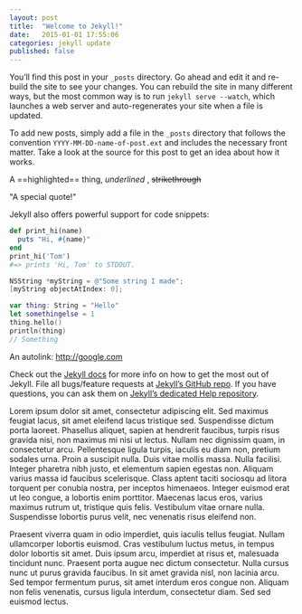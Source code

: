 ```yaml
---
layout: post
title:  "Welcome to Jekyll!"
date:   2015-01-01 17:55:06
categories: jekyll update
published: false
---
```

You’ll find this post in your `_posts` directory. Go ahead and edit it and re-build the site to see your changes. You can rebuild the site in many different ways, but the most common way is to run `jekyll serve --watch`, which launches a web server and auto-regenerates your site when a file is updated.

To add new posts, simply add a file in the `_posts` directory that follows the convention `YYYY-MM-DD-name-of-post.ext` and includes the necessary front matter. Take a look at the source for this post to get an idea about how it works.


A ==highlighted== thing, _underlined_ , ~~strikethrough~~

"A special quote!"

Jekyll also offers powerful support for code snippets:

```ruby
def print_hi(name)
  puts "Hi, #{name}"
end
print_hi('Tom')
#=> prints 'Hi, Tom' to STDOUT.
```


```objective-c
NSString *myString = @"Some string I made";
[myString objectAtIndex: 0];
```

```swift
var thing: String = "Hello"
let somethingelse = 1
thing.hello()
println(thing)
// Something
```

An autolink: http://google.com

Check out the [Jekyll docs][jekyll] for more info on how to get the most out of Jekyll. File all bugs/feature requests at [Jekyll’s GitHub repo][jekyll-gh]. If you have questions, you can ask them on [Jekyll’s dedicated Help repository][jekyll-help].

Lorem ipsum dolor sit amet, consectetur adipiscing elit. Sed maximus feugiat lacus, sit amet eleifend lacus tristique sed. Suspendisse dictum porta laoreet. Phasellus aliquet, sapien at hendrerit faucibus, turpis risus gravida nisi, non maximus mi nisi ut lectus. Nullam nec dignissim quam, in consectetur arcu. Pellentesque ligula turpis, iaculis eu diam non, pretium sodales urna. Proin a suscipit nulla. Duis vitae mollis massa. Nulla facilisi. Integer pharetra nibh justo, et elementum sapien egestas non. Aliquam varius massa id faucibus scelerisque. Class aptent taciti sociosqu ad litora torquent per conubia nostra, per inceptos himenaeos. Integer euismod erat ut leo congue, a lobortis enim porttitor. Maecenas lacus eros, varius maximus rutrum ut, tristique quis felis. Vestibulum vitae ornare nulla. Suspendisse lobortis purus velit, nec venenatis risus eleifend non.

Praesent viverra quam in odio imperdiet, quis iaculis tellus feugiat. Nullam ullamcorper lobortis euismod. Cras vestibulum luctus metus, in tempus dolor lobortis sit amet. Duis ipsum arcu, imperdiet at risus et, malesuada tincidunt nunc. Praesent porta augue nec dictum consectetur. Nulla cursus nunc ut purus gravida faucibus. In sit amet gravida nisl, non lacinia arcu. Sed tempor fermentum purus, sit amet interdum eros congue non. Aliquam non felis venenatis, cursus ligula interdum, consectetur diam. Sed sed euismod lectus.

[jekyll]:      http://jekyllrb.com
[jekyll-gh]:   https://github.com/jekyll/jekyll
[jekyll-help]: https://github.com/jekyll/jekyll-help
